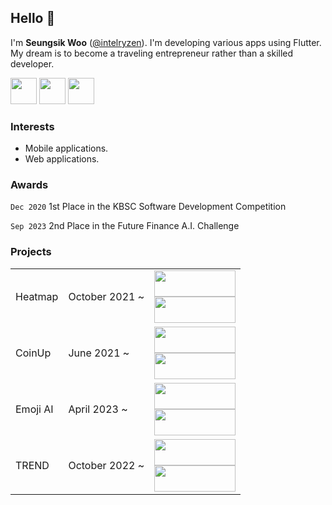 ## Hello 👋

I'm **Seungsik Woo** ([@intelryzen](https://github.com/intelryzen)). I'm developing various apps using Flutter. My dream is to become a traveling entrepreneur rather than a skilled developer.  

<a href="https://softable.me"><img src="https://github.com/user-attachments/assets/222ce36e-d7cf-4c80-a8e5-ec69ebfb748e" width="42" height="42"></a>
<a href="https://seungsik.page.link/go"><img src="https://github.com/intelryzen/intelryzen/assets/66426612/8158af3b-d15b-4f41-be44-961bae6eb22a" width="42" height="42"></a>
<a href="mailto:softabledev@gmail.com"><img src="https://github.com/intelryzen/intelryzen/assets/66426612/0899b497-c373-440e-89b6-4acecda11e19" width="42" height="42"></a>

### Interests

- Mobile applications.
- Web applications.
  
### **Awards**

`Dec 2020` 1st Place in the KBSC Software Development Competition

`Sep 2023` 2nd Place in the Future Finance A.I. Challenge

### Projects

<table>
  <tr>
    <td>Heatmap</td>
    <td>
      October 2021 ~
    </td>
    <td>
      <a href="https://play.google.com/store/apps/details?id=com.softable.treemap&hl=en&gl=US"><img src="https://github.com/intelryzen/intelryzen/assets/66426612/4c0eec84-6b11-4435-ac58-1a98cd9a91c2" width="130" height="42"></a>
      <br>
      <a href="https://apps.apple.com/us/app/%ED%9E%88%ED%8A%B8%EB%A7%B5-%EC%A0%84%EC%84%B8%EA%B3%84-%EC%9E%90%EC%82%B0%EC%9D%84-%EB%88%88%EC%9C%BC%EB%A1%9C-%ED%99%95%EC%9D%B8%ED%95%98%EC%84%B8%EC%9A%94/id1608853761"><img src="https://github.com/intelryzen/intelryzen/assets/66426612/6a4d958c-1eb1-4343-9bb1-1475991e0a91" width="130" height="42"></a>
    </td>
  </tr>
    <tr>
    <td>CoinUp</td>
    <td>
      June 2021 ~
    </td>
    <td>
      <a href="https://play.google.com/store/apps/details?id=com.softable.bitalk&hl=en&gl=US"><img src="https://github.com/intelryzen/intelryzen/assets/66426612/4c0eec84-6b11-4435-ac58-1a98cd9a91c2" width="130" height="42"></a>
      <br>
      <a href="https://apps.apple.com/us/app/%EC%BD%94%EC%9D%B8%EC%97%85-%EC%B2%AD%EC%82%B0%EB%A7%B5-%EA%B3%B5%EC%A7%80%EC%95%8C%EB%A6%BC-%EA%B9%80%ED%94%84/id1564882343"><img src="https://github.com/intelryzen/intelryzen/assets/66426612/6a4d958c-1eb1-4343-9bb1-1475991e0a91" width="130" height="42"></a>
    </td>
  </tr>
  <tr>
    <td>Emoji AI</td>
    <td>
      April 2023 ~
    </td>
    <td>
      <a href="https://play.google.com/store/apps/details?id=com.softable.emoji&hl=en-US"><img src="https://github.com/intelryzen/intelryzen/assets/66426612/4c0eec84-6b11-4435-ac58-1a98cd9a91c2" width="130" height="42"></a>
      <br>
      <a href="https://apps.apple.com/us/app/emoji-ai-chat-away-worries/id6465081943"><img src="https://github.com/intelryzen/intelryzen/assets/66426612/6a4d958c-1eb1-4343-9bb1-1475991e0a91" width="130" height="42"></a>
    </td>
  </tr>
  <tr>
    <td>TREND</td>
    <td>
      October 2022 ~
    </td>
    <td>
      <a href="https://play.google.com/store/apps/details?id=com.softable.trend&hl=en-US"><img src="https://github.com/intelryzen/intelryzen/assets/66426612/4c0eec84-6b11-4435-ac58-1a98cd9a91c2" width="130" height="42"></a>
      <br>
      <a href="https://apps.apple.com/us/app/trend-realtime-trends/id1664121230"><img src="https://github.com/intelryzen/intelryzen/assets/66426612/6a4d958c-1eb1-4343-9bb1-1475991e0a91" width="130" height="42"></a>
    </td>
  </tr>
</table>

<!--
**intelryzen/intelryzen** is a ✨ _special_ ✨ repository because its `README.md` (this file) appears on your GitHub profile.

Here are some ideas to get you started:

- 🔭 I’m currently working on ...
- 🌱 I’m currently learning ...
- 👯 I’m looking to collaborate on ...
- 🤔 I’m looking for help with ...
- 💬 Ask me about ...
- 📫 How to reach me: ...
- 😄 Pronouns: ...
- ⚡ Fun fact: ...
-->

